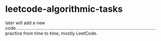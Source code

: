 # leetcode-algorithmic-tasks

later will add a new code...............................................................................................................
practice from time to time,
mostly LeetCode.


